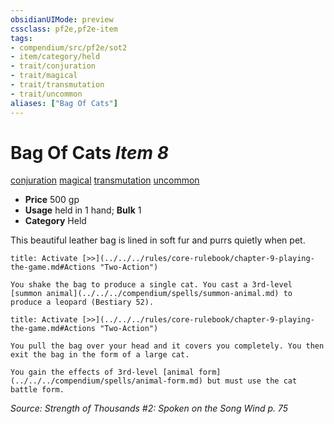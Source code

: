 ```yaml
---
obsidianUIMode: preview
cssclass: pf2e,pf2e-item
tags:
- compendium/src/pf2e/sot2
- item/category/held
- trait/conjuration
- trait/magical
- trait/transmutation
- trait/uncommon
aliases: ["Bag Of Cats"]
---
```

# Bag Of Cats *Item 8*  
[conjuration](../../../Rules/traits/conjuration.md)  [magical](../../../Rules/traits/magical.md)  [transmutation](../../../Rules/traits/transmutation.md)  [uncommon](../../../Rules/traits/uncommon.md)  

- **Price** 500 gp
- **Usage** held in 1 hand; **Bulk** 1
- **Category** Held

This beautiful leather bag is lined in soft fur and purrs quietly when pet.

```ad-embed-ability
title: Activate [>>](../../../rules/core-rulebook/chapter-9-playing-the-game.md#Actions "Two-Action")

You shake the bag to produce a single cat. You cast a 3rd-level [summon animal](../../../compendium/spells/summon-animal.md) to produce a leopard (Bestiary 52).
```

```ad-embed-ability
title: Activate [>>](../../../rules/core-rulebook/chapter-9-playing-the-game.md#Actions "Two-Action")

You pull the bag over your head and it covers you completely. You then exit the bag in the form of a large cat.

You gain the effects of 3rd-level [animal form](../../../compendium/spells/animal-form.md) but must use the cat battle form.
```

*Source: Strength of Thousands #2: Spoken on the Song Wind p. 75*
